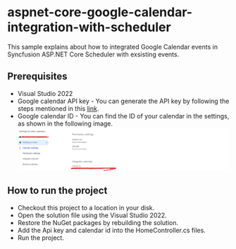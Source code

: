 # aspnet-core-google-calendar-integration-with-scheduler

This sample explains about how to integrated Google Calendar events in Syncfusion ASP.NET Core Scheduler with exsisting events.

## Prerequisites

* Visual Studio 2022
* Google calendar API key - You can generate the API key by following the steps mentioned in this [link](https://support.google.com/googleapi/answer/6158862?hl=en).
* Google calendar ID - You can find the ID of your calendar in the settings, as shown in the following image.
![alt text](image.png)

## How to run the project

* Checkout this project to a location in your disk.
* Open the solution file using the Visual Studio 2022.
* Restore the NuGet packages by rebuilding the solution.
* Add the Api key and calendar id into the HomeController.cs files.
* Run the project.
